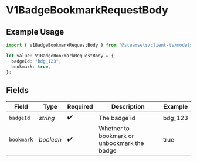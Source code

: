 # V1BadgeBookmarkRequestBody

## Example Usage

```typescript
import { V1BadgeBookmarkRequestBody } from "@steamsets/client-ts/models/components";

let value: V1BadgeBookmarkRequestBody = {
  badgeId: "bdg_123",
  bookmark: true,
};
```

## Fields

| Field                                       | Type                                        | Required                                    | Description                                 | Example                                     |
| ------------------------------------------- | ------------------------------------------- | ------------------------------------------- | ------------------------------------------- | ------------------------------------------- |
| `badgeId`                                   | *string*                                    | :heavy_check_mark:                          | The badge id                                | bdg_123                                     |
| `bookmark`                                  | *boolean*                                   | :heavy_check_mark:                          | Whether to bookmark or unbookmark the badge | true                                        |